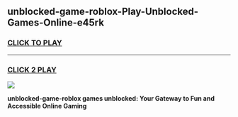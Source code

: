 
## unblocked-game-roblox-Play-Unblocked-Games-Online-e45rk
<h3>
<a href="https://premium76.site?title=unblocked-game-roblox&ref=24A">CLICK TO PLAY</a></h3>
<hr>

<h3>
<a href="https://premium76.site?title=unblocked-game-roblox&ref=24A">CLICK 2 PLAY</a>
  
</h3>

<a href="https://premium76.site?title=unblocked-game-roblox&ref=24A"><img src="https://clearcache.store/games.png"></a>


**unblocked-game-roblox games unblocked: Your Gateway to Fun and Accessible Online Gaming**

